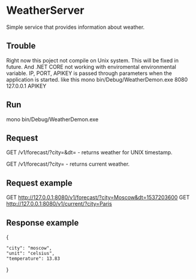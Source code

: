 # WeatherServer
Simple service that provides information about weather.

## Trouble 
Right now this poject not compile on Unix system. This will be fixed in future.
And .NET CORE not working with enviromental environmental variable. 
IP, PORT, APIKEY is passed through parameters when the application is started.
like this 
mono bin/Debug/WeatherDemon.exe 8080 127.0.0.1 APIKEY

## Run
mono bin/Debug/WeatherDemon.exe <port> <ip> <APIKEY>

## Request 

GET /v1/forecast/?city=<city>&dt=<timestamp> - returns weather for UNIX timestamp.

GET /v1/forecast/?city=<city> - returns current weather.

## Request example

GET http://127.0.0.1:8080/v1/forecast/?city=Moscow&dt=1537203600
GET http://127.0.0.1:8080/v1/current/?city=Paris

## Response example
{

    "city": "moscow",
    "unit": "celsius",
    "temperature": 13.83
    
}
